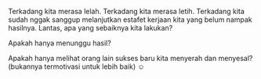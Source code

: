 Terkadang kita merasa lelah. Terkadang kita merasa letih. Terkadang kita sudah nggak sanggup melanjutkan estafet kerjaan kita yang belum nampak hasilnya. Lantas, apa yang sebaiknya kita lakukan?

Apakah hanya menunggu hasil?

Apakah hanya melihat orang lain sukses baru kita menyerah dan menyesal? (bukannya termotivasi untuk lebih baik) ☺